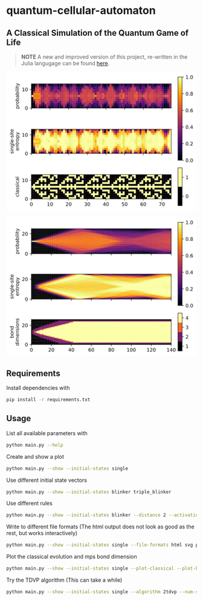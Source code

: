 # quantum-cellular-automaton

## A Classical Simulation of the Quantum Game of Life

> **NOTE**
> A new and improved version of this project, re-written in the Julia langugage can be found [here](https://github.com/BenjaminDecker/QuantumGameOfLife.jl).

![](plots/plot.svg)

![](plots/plot2.svg)

## Requirements

Install dependencies with

```bash
pip install -r requirements.txt
```

## Usage

List all available parameters with

```bash
python main.py --help
```

Create and show a plot

```bash
python main.py --show --initial-states single
```

Use different initial state vectors

```bash
python main.py --show --initial-states blinker triple_blinker
```

Use different rules

```bash
python main.py --show --initial-states blinker --distance 2 --activation-interval 2 4
```

Write to different file formats (The html output does not look as good as the rest, but works interactively)

```bash
python main.py --show --initial-states single --file-formats html svg png pdf
```

Plot the classical evolution and mps bond dimension

```bash
python main.py --show --initial-states single --plot-classical --plot-bond-dims
```

Try the TDVP algorithm (This can take a while)

```bash
python main.py --show --initial-states single --algorithm 2tdvp --num-steps 1000 --plotting-frequency 10 --plot-bond-dims --num-cells 15
```
